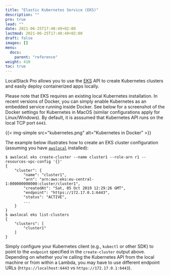 ```yaml
---
title: "Elastic Kubernetes Service (EKS)"
description: ""
pro: true
lead: ""
date: 2021-06-25T17:40:49+02:00
lastmod: 2021-06-25T17:40:49+02:00
draft: false
images: []
menu:
  docs:
    parent: "reference"
weight: 410
toc: true
---
```

LocalStack Pro allows you to use the [EKS](https://docs.aws.amazon.com/eks/) API to create Kubernetes clusters and easily deploy containerized apps locally.

Please note that EKS requires an existing local Kubernetes installation. In recent versions of Docker, you can simply enable Kubernetes as an embedded service running inside Docker. See below for a screenshot of the Docker settings for Kubernetes in MacOS (similar configurations apply for Linux/Windows). By default, it is asssumed that Kubernetes API runs on the local TCP port `6443`.

{{< img-simple src="kubernetes.png" alt="Kubernetes in Docker" >}}

The example below illustrates how to create an EKS cluster configuration (assuming you have [`awslocal`](https://github.com/localstack/awscli-local) installed):
```
$ awslocal eks create-cluster --name cluster1 --role-arn r1 --resources-vpc-config '{}'
{
    "cluster": {
        "name": "cluster1",
        "arn": "arn:aws:eks:eu-central-1:000000000000:cluster/cluster1",
        "createdAt": "Sat, 05 Oct 2019 12:29:26 GMT",
        "endpoint": "https://172.17.0.1:6443",
        "status": "ACTIVE",
        ...
    }
}
$ awslocal eks list-clusters
{
    "clusters": [
        "cluster1"
    ]
}
```
Simply configure your Kubernetes client (e.g., `kubectl` or other SDK) to point to the `endpoint` specified in the `create-cluster` output above. Depending on whether you're calling the Kubernetes API from the local machine or from within a Lambda, you may have to use different endpoint URLs (`https://localhost:6443` vs `https://172.17.0.1:6443`).

